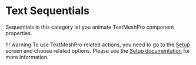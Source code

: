 # Text Sequentials

Sequentials in this category let you animate TextMeshPro component properties. 

!!! warning
    To use TextMeshPro related actions, you need to go to the [Setup](../setup.md) screen and choose related options. Please see the [Setup documentation](../setup.md) for more information.

